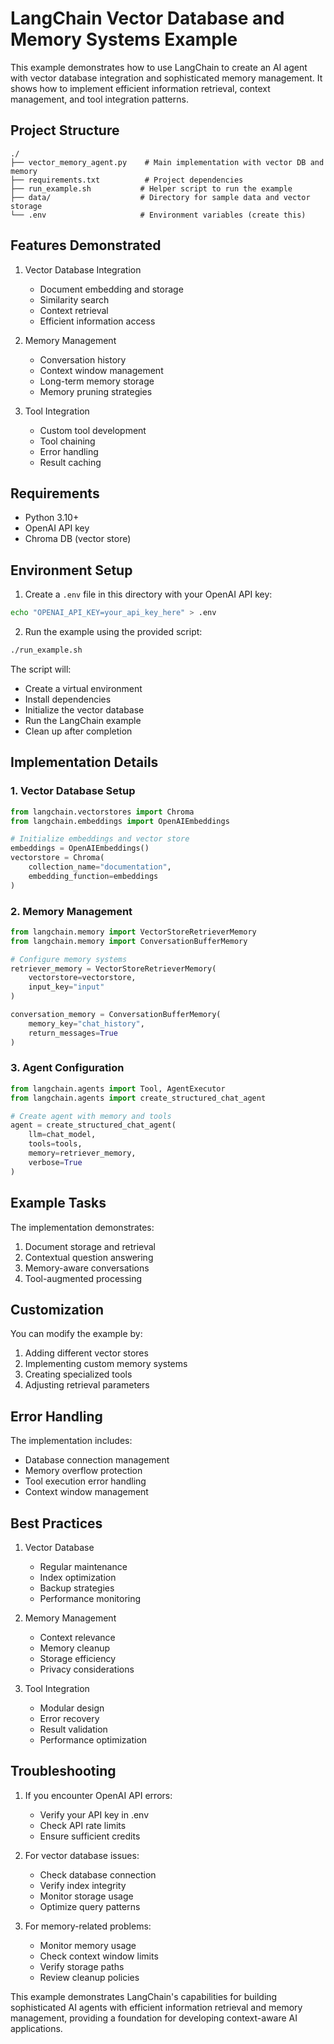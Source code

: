 # LangChain Vector Database and Memory Systems Example

This example demonstrates how to use LangChain to create an AI agent with vector database integration and sophisticated memory management. It shows how to implement efficient information retrieval, context management, and tool integration patterns.

## Project Structure
```
./
├── vector_memory_agent.py    # Main implementation with vector DB and memory
├── requirements.txt          # Project dependencies
├── run_example.sh           # Helper script to run the example
├── data/                    # Directory for sample data and vector storage
└── .env                     # Environment variables (create this)
```

## Features Demonstrated

1. Vector Database Integration
   - Document embedding and storage
   - Similarity search
   - Context retrieval
   - Efficient information access

2. Memory Management
   - Conversation history
   - Context window management
   - Long-term memory storage
   - Memory pruning strategies

3. Tool Integration
   - Custom tool development
   - Tool chaining
   - Error handling
   - Result caching

## Requirements
- Python 3.10+
- OpenAI API key
- Chroma DB (vector store)

## Environment Setup

1. Create a `.env` file in this directory with your OpenAI API key:
```bash
echo "OPENAI_API_KEY=your_api_key_here" > .env
```

2. Run the example using the provided script:
```bash
./run_example.sh
```

The script will:
- Create a virtual environment
- Install dependencies
- Initialize the vector database
- Run the LangChain example
- Clean up after completion

## Implementation Details

### 1. Vector Database Setup
```python
from langchain.vectorstores import Chroma
from langchain.embeddings import OpenAIEmbeddings

# Initialize embeddings and vector store
embeddings = OpenAIEmbeddings()
vectorstore = Chroma(
    collection_name="documentation",
    embedding_function=embeddings
)
```

### 2. Memory Management
```python
from langchain.memory import VectorStoreRetrieverMemory
from langchain.memory import ConversationBufferMemory

# Configure memory systems
retriever_memory = VectorStoreRetrieverMemory(
    vectorstore=vectorstore,
    input_key="input"
)

conversation_memory = ConversationBufferMemory(
    memory_key="chat_history",
    return_messages=True
)
```

### 3. Agent Configuration
```python
from langchain.agents import Tool, AgentExecutor
from langchain.agents import create_structured_chat_agent

# Create agent with memory and tools
agent = create_structured_chat_agent(
    llm=chat_model,
    tools=tools,
    memory=retriever_memory,
    verbose=True
)
```

## Example Tasks

The implementation demonstrates:
1. Document storage and retrieval
2. Contextual question answering
3. Memory-aware conversations
4. Tool-augmented processing

## Customization

You can modify the example by:
1. Adding different vector stores
2. Implementing custom memory systems
3. Creating specialized tools
4. Adjusting retrieval parameters

## Error Handling

The implementation includes:
- Database connection management
- Memory overflow protection
- Tool execution error handling
- Context window management

## Best Practices

1. Vector Database
   - Regular maintenance
   - Index optimization
   - Backup strategies
   - Performance monitoring

2. Memory Management
   - Context relevance
   - Memory cleanup
   - Storage efficiency
   - Privacy considerations

3. Tool Integration
   - Modular design
   - Error recovery
   - Result validation
   - Performance optimization

## Troubleshooting

1. If you encounter OpenAI API errors:
   - Verify your API key in .env
   - Check API rate limits
   - Ensure sufficient credits

2. For vector database issues:
   - Check database connection
   - Verify index integrity
   - Monitor storage usage
   - Optimize query patterns

3. For memory-related problems:
   - Monitor memory usage
   - Check context window limits
   - Verify storage paths
   - Review cleanup policies

This example demonstrates LangChain's capabilities for building sophisticated AI agents with efficient information retrieval and memory management, providing a foundation for developing context-aware AI applications.
